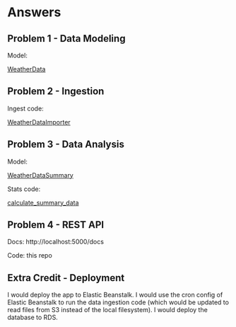 # Answers

## Problem 1 - Data Modeling

Model:

[WeatherData](../august/model.py)

## Problem 2 - Ingestion

Ingest code:

[WeatherDataImporter](../august/libs/importer.py)

## Problem 3 - Data Analysis

Model:

[WeatherDataSummary](../august/model.py)

Stats code:

[calculate_summary_data](../august/libs/stats.py)

## Problem 4 - REST API

Docs: http://localhost:5000/docs

Code: this repo

## Extra Credit - Deployment

I would deploy the app to Elastic Beanstalk. I would use the cron config of
Elastic Beanstalk to run the data ingestion code (which would be updated to
read files from S3 instead of the local filesystem). I would deploy the
database to RDS.
